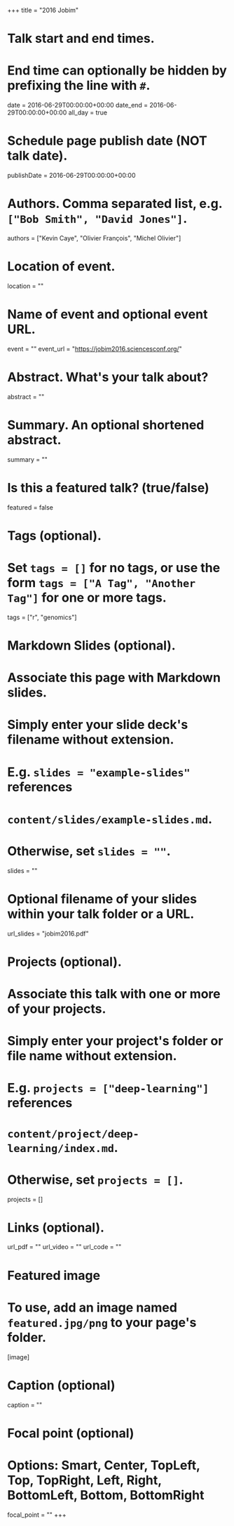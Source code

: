 +++
title = "2016 Jobim"

# Talk start and end times.
#   End time can optionally be hidden by prefixing the line with `#`.
date = 2016-06-29T00:00:00+00:00
date_end = 2016-06-29T00:00:00+00:00
all_day = true

# Schedule page publish date (NOT talk date).
publishDate = 2016-06-29T00:00:00+00:00

# Authors. Comma separated list, e.g. `["Bob Smith", "David Jones"]`.
authors = ["Kevin Caye", "Olivier François", "Michel Olivier"]

# Location of event.
location = ""

# Name of event and optional event URL.
event = ""
event_url = "https://jobim2016.sciencesconf.org/"

# Abstract. What's your talk about?
abstract = ""

# Summary. An optional shortened abstract.
summary = ""

# Is this a featured talk? (true/false)
featured = false

# Tags (optional).
#   Set `tags = []` for no tags, or use the form `tags = ["A Tag", "Another Tag"]` for one or more tags.
tags = ["r", "genomics"]

# Markdown Slides (optional).
#   Associate this page with Markdown slides.
#   Simply enter your slide deck's filename without extension.
#   E.g. `slides = "example-slides"` references 
#   `content/slides/example-slides.md`.
#   Otherwise, set `slides = ""`.
slides = ""

# Optional filename of your slides within your talk folder or a URL.
url_slides = "jobim2016.pdf"

# Projects (optional).
#   Associate this talk with one or more of your projects.
#   Simply enter your project's folder or file name without extension.
#   E.g. `projects = ["deep-learning"]` references 
#   `content/project/deep-learning/index.md`.
#   Otherwise, set `projects = []`.
projects = []

# Links (optional).
url_pdf = ""
url_video = ""
url_code = ""

# Featured image
# To use, add an image named `featured.jpg/png` to your page's folder. 
[image]
  # Caption (optional)
  caption = ""

  # Focal point (optional)
  # Options: Smart, Center, TopLeft, Top, TopRight, Left, Right, BottomLeft, Bottom, BottomRight
  focal_point = ""
+++
